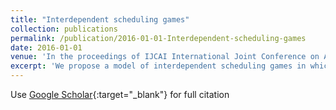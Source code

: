 ```yaml
---
title: "Interdependent scheduling games"
collection: publications
permalink: /publication/2016-01-01-Interdependent-scheduling-games
date: 2016-01-01
venue: 'In the proceedings of IJCAI International Joint Conference on Artificial Intelligence'
excerpt: 'We propose a model of interdependent scheduling games in which each player controls a set of services that they schedule independently. A player is free to schedule his own services at any time; however, each of these services only begins to accrue reward for the player when all predecessor services, which may or may not be controlled by the same player, have been activated. This model, where players have interdependent services, is motivated by the problems faced in planning and coordinating large-scale infrastructures, e.g., restoring electricity and gas to residents after a natural disaster or providing medical care in a crisis when different agencies are responsible for the delivery of staff, equipment, and medicine. We undertake a game-theoretic analysis of this setting and in particular consider the issues of welfare maximization, computing best responses, Nash dynamics, and existence and computation of Nash equilibria.'
---
```

Use [Google Scholar](https://scholar.google.com/scholar?q=Interdependent+scheduling+games){:target="_blank"} for full citation